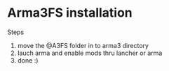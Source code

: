# Arma3FS installation

Steps

1. move the @A3FS folder in to arma3 directory 
2. lauch arma and enable mods thru lancher or arma
3. done :)
